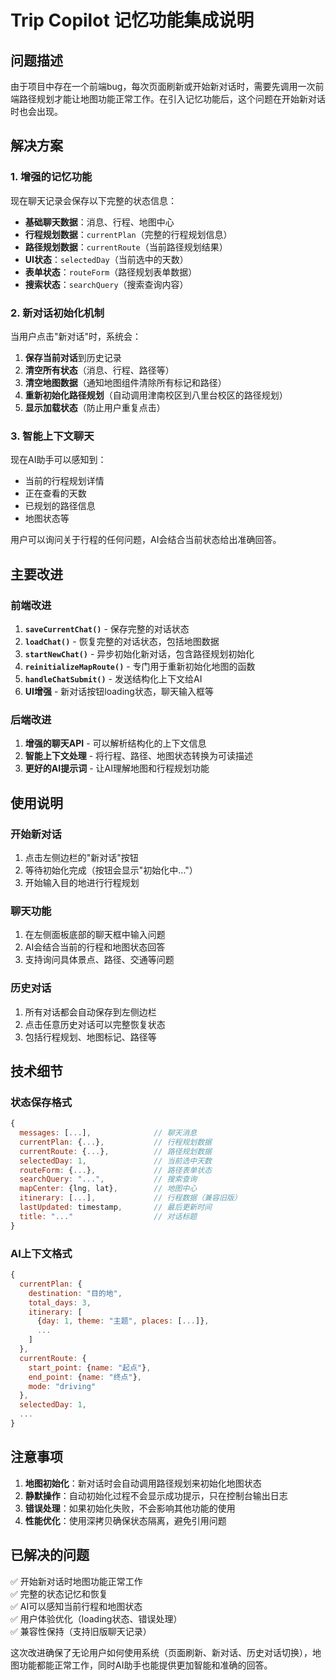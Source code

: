 # Trip Copilot 记忆功能集成说明

## 问题描述

由于项目中存在一个前端bug，每次页面刷新或开始新对话时，需要先调用一次前端路径规划才能让地图功能正常工作。在引入记忆功能后，这个问题在开始新对话时也会出现。

## 解决方案

### 1. 增强的记忆功能

现在聊天记录会保存以下完整的状态信息：

- **基础聊天数据**：消息、行程、地图中心
- **行程规划数据**：`currentPlan`（完整的行程规划信息）
- **路径规划数据**：`currentRoute`（当前路径规划结果）
- **UI状态**：`selectedDay`（当前选中的天数）
- **表单状态**：`routeForm`（路径规划表单数据）
- **搜索状态**：`searchQuery`（搜索查询内容）

### 2. 新对话初始化机制

当用户点击"新对话"时，系统会：

1. **保存当前对话**到历史记录
2. **清空所有状态**（消息、行程、路径等）
3. **清空地图数据**（通知地图组件清除所有标记和路径）
4. **重新初始化路径规划**（自动调用津南校区到八里台校区的路径规划）
5. **显示加载状态**（防止用户重复点击）

### 3. 智能上下文聊天

现在AI助手可以感知到：

- 当前的行程规划详情
- 正在查看的天数
- 已规划的路径信息
- 地图状态等

用户可以询问关于行程的任何问题，AI会结合当前状态给出准确回答。

## 主要改进

### 前端改进

1. **`saveCurrentChat()`** - 保存完整的对话状态
2. **`loadChat()`** - 恢复完整的对话状态，包括地图数据
3. **`startNewChat()`** - 异步初始化新对话，包含路径规划初始化
4. **`reinitializeMapRoute()`** - 专门用于重新初始化地图的函数
5. **`handleChatSubmit()`** - 发送结构化上下文给AI
6. **UI增强** - 新对话按钮loading状态，聊天输入框等

### 后端改进

1. **增强的聊天API** - 可以解析结构化的上下文信息
2. **智能上下文处理** - 将行程、路径、地图状态转换为可读描述
3. **更好的AI提示词** - 让AI理解地图和行程规划功能

## 使用说明

### 开始新对话
1. 点击左侧边栏的"新对话"按钮
2. 等待初始化完成（按钮会显示"初始化中..."）
3. 开始输入目的地进行行程规划

### 聊天功能
1. 在左侧面板底部的聊天框中输入问题
2. AI会结合当前的行程和地图状态回答
3. 支持询问具体景点、路径、交通等问题

### 历史对话
1. 所有对话都会自动保存到左侧边栏
2. 点击任意历史对话可以完整恢复状态
3. 包括行程规划、地图标记、路径等

## 技术细节

### 状态保存格式
```javascript
{
  messages: [...],              // 聊天消息
  currentPlan: {...},           // 行程规划数据
  currentRoute: {...},          // 路径规划数据
  selectedDay: 1,               // 当前选中天数
  routeForm: {...},             // 路径表单状态
  searchQuery: "...",           // 搜索查询
  mapCenter: {lng, lat},        // 地图中心
  itinerary: [...],             // 行程数据（兼容旧版）
  lastUpdated: timestamp,       // 最后更新时间
  title: "..."                  // 对话标题
}
```

### AI上下文格式
```javascript
{
  currentPlan: {
    destination: "目的地",
    total_days: 3,
    itinerary: [
      {day: 1, theme: "主题", places: [...]},
      ...
    ]
  },
  currentRoute: {
    start_point: {name: "起点"},
    end_point: {name: "终点"},
    mode: "driving"
  },
  selectedDay: 1,
  ...
}
```

## 注意事项

1. **地图初始化**：新对话时会自动调用路径规划来初始化地图状态
2. **静默操作**：自动初始化过程不会显示成功提示，只在控制台输出日志
3. **错误处理**：如果初始化失败，不会影响其他功能的使用
4. **性能优化**：使用深拷贝确保状态隔离，避免引用问题

## 已解决的问题

✅ 开始新对话时地图功能正常工作  
✅ 完整的状态记忆和恢复  
✅ AI可以感知当前行程和地图状态  
✅ 用户体验优化（loading状态、错误处理）  
✅ 兼容性保持（支持旧版聊天记录）

这次改进确保了无论用户如何使用系统（页面刷新、新对话、历史对话切换），地图功能都能正常工作，同时AI助手也能提供更加智能和准确的回答。
